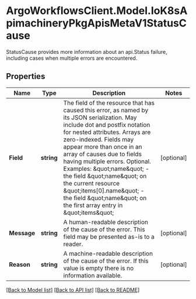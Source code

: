# ArgoWorkflowsClient.Model.IoK8sApimachineryPkgApisMetaV1StatusCause
StatusCause provides more information about an api.Status failure, including cases when multiple errors are encountered.

## Properties

Name | Type | Description | Notes
------------ | ------------- | ------------- | -------------
**Field** | **string** | The field of the resource that has caused this error, as named by its JSON serialization. May include dot and postfix notation for nested attributes. Arrays are zero-indexed.  Fields may appear more than once in an array of causes due to fields having multiple errors. Optional.  Examples:   \&quot;name\&quot; - the field \&quot;name\&quot; on the current resource   \&quot;items[0].name\&quot; - the field \&quot;name\&quot; on the first array entry in \&quot;items\&quot; | [optional] 
**Message** | **string** | A human-readable description of the cause of the error.  This field may be presented as-is to a reader. | [optional] 
**Reason** | **string** | A machine-readable description of the cause of the error. If this value is empty there is no information available. | [optional] 

[[Back to Model list]](../README.md#documentation-for-models) [[Back to API list]](../README.md#documentation-for-api-endpoints) [[Back to README]](../README.md)

